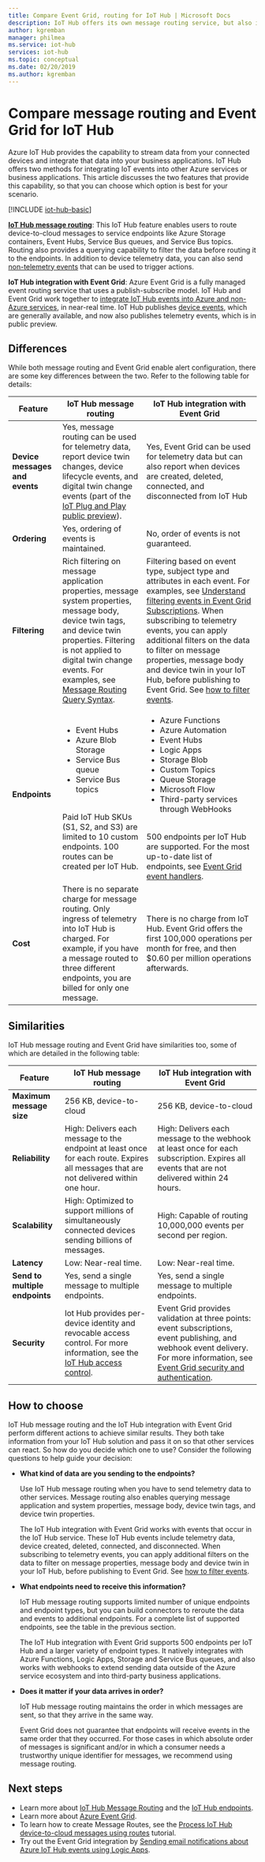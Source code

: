 ```yaml
---
title: Compare Event Grid, routing for IoT Hub | Microsoft Docs
description: IoT Hub offers its own message routing service, but also integrates with Event Grid for event publishing. Compare the two features. 
author: kgremban
manager: philmea
ms.service: iot-hub
services: iot-hub
ms.topic: conceptual
ms.date: 02/20/2019
ms.author: kgremban
---
```


# Compare message routing and Event Grid for IoT Hub

Azure IoT Hub provides the capability to stream data from your connected devices and integrate that data into your business applications. IoT Hub offers two methods for integrating IoT events into other Azure services or business applications. This article discusses the two features that provide this capability, so that you can choose which option is best for your scenario.

[!INCLUDE [iot-hub-basic](../../includes/iot-hub-basic-partial.md)]

**[IoT Hub message routing](iot-hub-devguide-messages-d2c.md)**: This IoT Hub feature enables users to route device-to-cloud messages to service endpoints like Azure Storage containers, Event Hubs, Service Bus queues, and Service Bus topics. Routing also provides a querying capability to filter the data before routing it to the endpoints. In addition to device telemetry data, you can also send [non-telemetry events](iot-hub-devguide-messages-d2c.md#non-telemetry-events) that can be used to trigger actions. 

**IoT Hub integration with Event Grid**: Azure Event Grid is a fully managed event routing service that uses a publish-subscribe model. IoT Hub and Event Grid work together to [integrate IoT Hub events into Azure and non-Azure services](iot-hub-event-grid.md), in near-real time. IoT Hub publishes [device events](iot-hub-event-grid.md#event-types), which are generally available, and now also publishes telemetry events, which is in public preview.

## Differences

While both message routing and Event Grid enable alert configuration, there are some key differences between the two. Refer to the following table for details:

| Feature | IoT Hub message routing | IoT Hub integration with Event Grid |
| ------- | --------------- | ---------- |
| **Device messages and events** | Yes, message routing can be used for telemetry data, report device twin changes, device lifecycle events, and digital twin change events (part of the [IoT Plug and Play public preview](../iot-pnp/overview-iot-plug-and-play.md)). | Yes, Event Grid can be used for telemetry data but can also report when devices are created, deleted, connected, and disconnected from IoT Hub |
| **Ordering** | Yes, ordering of events is maintained.  | No, order of events is not guaranteed. | 
| **Filtering** | Rich filtering on message application properties, message system properties, message body, device twin tags, and device twin properties. Filtering is not applied to digital twin change events. For examples, see [Message Routing Query Syntax](iot-hub-devguide-routing-query-syntax.md). | Filtering based on event type, subject type and attributes in each event. For examples, see [Understand filtering events in Event Grid Subscriptions](../event-grid/event-filtering.md). When subscribing to telemetry events, you can apply additional filters on the data to filter on message properties, message body and device twin in your IoT Hub, before publishing to Event Grid. See [how to filter events](../iot-hub/iot-hub-event-grid.md#filter-events). |
| **Endpoints** | <ul><li>Event Hubs</li> <li>Azure Blob Storage</li> <li>Service Bus queue</li> <li>Service Bus topics</li></ul><br>Paid IoT Hub SKUs (S1, S2, and S3) are limited to 10 custom endpoints. 100 routes can be created per IoT Hub. | <ul><li>Azure Functions</li> <li>Azure Automation</li> <li>Event Hubs</li> <li>Logic Apps</li> <li>Storage Blob</li> <li>Custom Topics</li> <li>Queue Storage</li> <li>Microsoft Flow</li> <li>Third-party services through WebHooks</li></ul><br>500 endpoints per IoT Hub are supported. For the most up-to-date list of endpoints, see [Event Grid event handlers](../event-grid/overview.md#event-handlers). |
| **Cost** | There is no separate charge for message routing. Only ingress of telemetry into IoT Hub is charged. For example, if you have a message routed to three different endpoints, you are billed for only one message. | There is no charge from IoT Hub. Event Grid offers the first 100,000 operations per month for free, and then $0.60 per million operations afterwards. |

## Similarities

IoT Hub message routing and Event Grid have similarities too, some of which are detailed in the following table:

| Feature | IoT Hub message routing | IoT Hub integration with Event Grid |
| ------- | --------------- | ---------- |
| **Maximum message size** | 256 KB, device-to-cloud | 256 KB, device-to-cloud |
| **Reliability** | High: Delivers each message to the endpoint at least once for each route. Expires all messages that are not delivered within one hour. | High: Delivers each message to the webhook at least once for each subscription. Expires all events that are not delivered within 24 hours. | 
| **Scalability** | High: Optimized to support millions of simultaneously connected devices sending billions of messages. | High: Capable of routing 10,000,000 events per second per region. |
| **Latency** | Low: Near-real time. | Low: Near-real time. |
| **Send to multiple endpoints** | Yes, send a single message to multiple endpoints. | Yes, send a single message to multiple endpoints.  
| **Security** | Iot Hub provides per-device identity and revocable access control. For more information, see the [IoT Hub access control](iot-hub-devguide-security.md). | Event Grid provides validation at three points: event subscriptions, event publishing, and webhook event delivery. For more information, see [Event Grid security and authentication](../event-grid/security-authentication.md). |

## How to choose

IoT Hub message routing and the IoT Hub integration with Event Grid perform different actions to achieve similar results. They both take information from your IoT Hub solution and pass it on so that other services can react. So how do you decide which one to use? Consider the following questions to help guide your decision: 

* **What kind of data are you sending to the endpoints?**

   Use IoT Hub message routing when you have to send telemetry data to other services. Message routing also enables querying message application and system properties, message body, device twin tags, and device twin properties.

   The IoT Hub integration with Event Grid works with events that occur in the IoT Hub service. These IoT Hub events include telemetry data, device created, deleted, connected, and disconnected. When subscribing to telemetry events, you can apply additional filters on the data to filter on message properties, message body and device twin in your IoT Hub, before publishing to Event Grid. See [how to filter events](../iot-hub/iot-hub-event-grid.md#filter-events).

* **What endpoints need to receive this information?**

   IoT Hub message routing supports limited number of unique endpoints and endpoint types, but you can build connectors to reroute the data and events to additional endpoints. For a complete list of supported endpoints, see the table in the previous section. 

   The IoT Hub integration with Event Grid supports 500 endpoints per IoT Hub and a larger variety of endpoint types. It natively integrates with Azure Functions, Logic Apps, Storage and Service Bus queues, and also works with webhooks to extend sending data outside of the Azure service ecosystem and into third-party business applications.

* **Does it matter if your data arrives in order?**

   IoT Hub message routing maintains the order in which messages are sent, so that they arrive in the same way.

   Event Grid does not guarantee that endpoints will receive events in the same order that they occurred. For those cases in which absolute order of messages is significant and/or in which a consumer needs a trustworthy unique identifier for messages, we recommend using message routing. 

## Next steps

* Learn more about [IoT Hub Message Routing](iot-hub-devguide-messages-d2c.md) and the [IoT Hub endpoints](iot-hub-devguide-endpoints.md).
* Learn more about [Azure Event Grid](../event-grid/overview.md).
* To learn how to create Message Routes, see the [Process IoT Hub device-to-cloud messages using routes](../iot-hub/tutorial-routing.md) tutorial.
* Try out the Event Grid integration by [Sending email notifications about Azure IoT Hub events using Logic Apps](../event-grid/publish-iot-hub-events-to-logic-apps.md).

